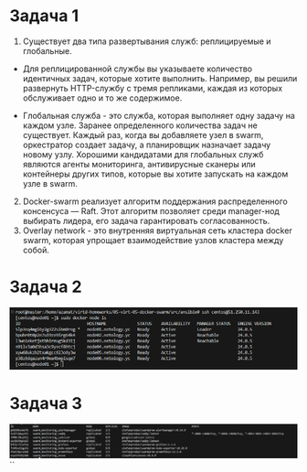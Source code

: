 # Задача 1

1. Существует два типа развертывания служб: реплицируемые и глобальные.

- Для реплицированной службы вы указываете количество идентичных задач, которые хотите выполнить. Например, вы решили развернуть HTTP-службу с тремя репликами, каждая из которых обслуживает одно и то же содержимое.

- Глобальная служба - это служба, которая выполняет одну задачу на каждом узле. Заранее определенного количества задач не существует. Каждый раз, когда вы добавляете узел в swarm, оркестратор создает задачу, а планировщик назначает задачу новому узлу. Хорошими кандидатами для глобальных служб являются агенты мониторинга, антивирусные сканеры или контейнеры других типов, которые вы хотите запускать на каждом узле в swarm.

2. Docker-swarm реализует алгоритм поддержания распределенного консенсуса — Raft. Этот алгоритм позволяет среди manager-нод выбирать лидера, его задача гарантировать согласованность.
3.  Overlay network - это внутренняя виртуальная сеть кластера docker swarm, которая упрощает взаимодействие узлов кластера между собой.
# Задача 2

![screenshot](/screenshots/docker_swarm.png)

# Задача 3

![screenshot](/screenshots/docker_swarm_monitoring.png)
``
